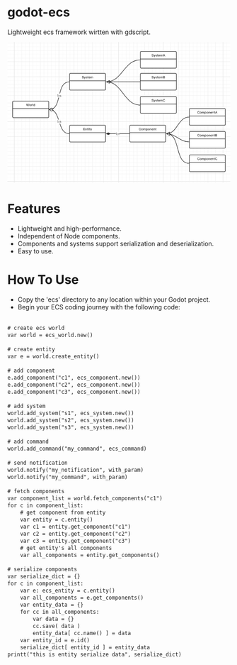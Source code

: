 # godot-ecs
Lightweight ecs framework wirtten with gdscript.

![](ecs.png)

# Features

- Lightweight and high-performance.
- Independent of Node components.
- Components and systems support serialization and deserialization.
- Easy to use.

# How To Use

- Copy the 'ecs' directory to any location within your Godot project.
- Begin your ECS coding journey with the following code:

```

# create ecs world
var world = ecs_world.new()

# create entity
var e = world.create_entity()

# add component
e.add_component("c1", ecs_component.new())
e.add_component("c2", ecs_component.new())
e.add_component("c3", ecs_component.new())

# add system
world.add_system("s1", ecs_system.new())
world.add_system("s2", ecs_system.new())
world.add_system("s3", ecs_system.new())

# add command
world.add_command("my_command", ecs_command)

# send notification
world.notify("my_notification", with_param)
world.notify("my_command", with_param)

# fetch components
var component_list = world.fetch_components("c1")
for c in component_list:
	# get component from entity
	var entity = c.entity()
	var c1 = entity.get_component("c1")
	var c2 = entity.get_component("c2")
	var c3 = entity.get_component("c3")
	# get entity's all components
	var all_components = entity.get_components()
	
# serialize components
var serialize_dict = {}
for c in component_list:
	var e: ecs_entity = c.entity()
	var all_components = e.get_components()
	var entity_data = {}
	for cc in all_components:
		var data = {}
		cc.save( data )
		entity_data[ cc.name() ] = data
	var entity_id = e.id()
	serialize_dict[ entity_id ] = entity_data
printt("this is entity serialize data", serialize_dict)

```
